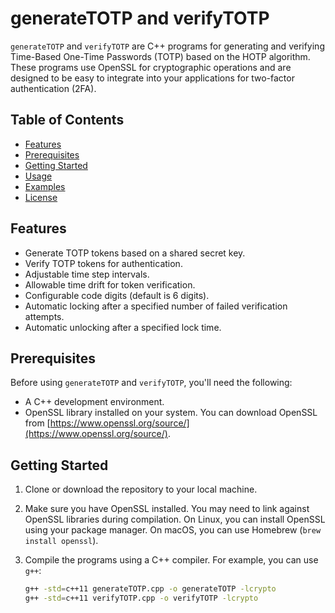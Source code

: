 # generateTOTP and verifyTOTP

`generateTOTP` and `verifyTOTP` are C++ programs for generating and verifying Time-Based One-Time Passwords (TOTP) based on the HOTP algorithm. These programs use OpenSSL for cryptographic operations and are designed to be easy to integrate into your applications for two-factor authentication (2FA).

## Table of Contents

- [Features](#features)
- [Prerequisites](#prerequisites)
- [Getting Started](#getting-started)
- [Usage](#usage)
- [Examples](#examples)
- [License](#license)

## Features

- Generate TOTP tokens based on a shared secret key.
- Verify TOTP tokens for authentication.
- Adjustable time step intervals.
- Allowable time drift for token verification.
- Configurable code digits (default is 6 digits).
- Automatic locking after a specified number of failed verification attempts.
- Automatic unlocking after a specified lock time.

## Prerequisites

Before using `generateTOTP` and `verifyTOTP`, you'll need the following:

- A C++ development environment.
- OpenSSL library installed on your system. You can download OpenSSL from [https://www.openssl.org/source/](https://www.openssl.org/source/).

## Getting Started

1. Clone or download the repository to your local machine.

2. Make sure you have OpenSSL installed. You may need to link against OpenSSL libraries during compilation. On Linux, you can install OpenSSL using your package manager. On macOS, you can use Homebrew (`brew install openssl`).

3. Compile the programs using a C++ compiler. For example, you can use `g++`:

   ```bash
   g++ -std=c++11 generateTOTP.cpp -o generateTOTP -lcrypto
   g++ -std=c++11 verifyTOTP.cpp -o verifyTOTP -lcrypto
